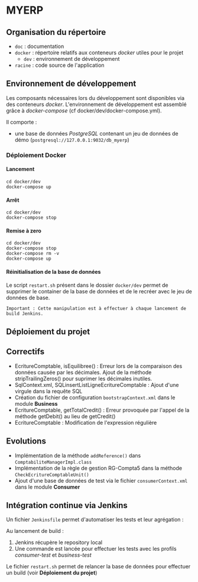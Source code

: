# MYERP

## Organisation du répertoire

*   `doc` : documentation
*   `docker` : répertoire relatifs aux conteneurs _docker_ utiles pour le projet
    *   `dev` : environnement de développement
*   `racine` : code source de l'application

## Environnement de développement

Les composants nécessaires lors du développement sont disponibles via des conteneurs _docker_.
L'environnement de développement est assemblé grâce à _docker-compose_
(cf docker/dev/docker-compose.yml).

Il comporte :

*   une base de données _PostgreSQL_ contenant un jeu de données de démo (`postgresql://127.0.0.1:9032/db_myerp`)

### Déploiement Docker

#### Lancement

    cd docker/dev
    docker-compose up

#### Arrêt

    cd docker/dev
    docker-compose stop

#### Remise à zero

    cd docker/dev
    docker-compose stop
    docker-compose rm -v
    docker-compose up
    
#### Réinitialisation de la base de données
Le script `restart.sh` présent dans le dossier `docker/dev` permet de supprimer le container 
de la base de données et de le recréer avec le jeu de données de base.

    Important : Cette manipulation est à effectuer à chaque lancement de build Jenkins.

## Déploiement du projet


## Correctifs
- EcritureComptable, isEquilibree() : Erreur lors de la comparaison des données causée par les décimales. Ajout de la méthode stripTrailingZeros() pour suprimer les décimales inutiles. 
- SqlContext.xml, SQLinsertListLigneEcritureComptable : Ajout d'une virgule dans la requête SQL
- Création du fichier de configuration `bootstrapContext.xml` dans le module **Business**
- EcritureComptable, getTotalCredit() : Erreur provoquée par l'appel de la méthode getDebit() au lieu de getCredit()
- EcritureComptable : Modification de l'expression régulière


## Evolutions
- Implémentation de la méthode `addReference()` dans `ComptabiliteManagerImpl.class`
- Implémentation de la règle de gestion RG-Compta5 dans la méthode `CheckEcritureComptableUnit()`
- Ajout d'une base de données de test via le fichier `consumerContext.xml` dans le module **Consumer**

## Intégration continue via Jenkins
Un fichier `Jenkinsfile` permet d'automatiser les tests et leur agrégation :

Au lancement de build : 
1. Jenkins récupère le repository local
2. Une commande est lancée pour effectuer les tests avec les profils *consumer-test* et *business-test*

Le fichier `restart.sh` permet de relancer la base de données pour effectuer un build (voir **Déploiement du projet**)